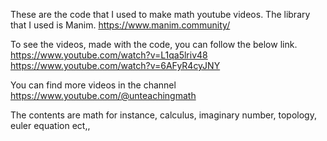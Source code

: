 These are the code that I used to make math youtube videos.
The library that I used is Manim. https://www.manim.community/

To see the videos, made with the code, you can follow the below link.
https://www.youtube.com/watch?v=L1qa5lriv48
https://www.youtube.com/watch?v=6AFyR4cyJNY

You can find more videos in the channel 
https://www.youtube.com/@unteachingmath

The contents are math for instance, calculus, imaginary number, topology, euler equation ect,,





